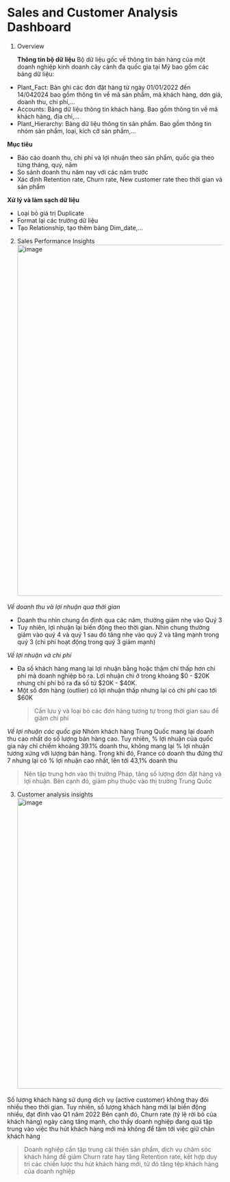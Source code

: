 # Sales and Customer Analysis Dashboard

1. Overview
 
   **Thông tin bộ dữ liệu**
   Bộ dữ liệu gốc về thông tin bán hàng của một doanh nghiệp kinh doanh cây cảnh đa quốc gia tại Mỹ bao gồm các bảng dữ liệu:
  - Plant_Fact: Bản ghi các đơn đặt hàng từ ngày 01/01/2022 đến 14/042024 bao gồm thông tin về mã sản phẩm, mã khách hàng, dơn giá, doanh thu, chi phí,...
  - Accounts: Bảng dữ liệu thông tin khách hàng. Bao gồm thông tin về mã khách hàng, địa chỉ,...
  - Plant_Hierarchy: Bảng dữ liệu thông tin sản phẩm. Bao gồm thông tin nhóm sản phẩm, loại, kích cỡ sản phầm,...

   **Mục tiêu**
   - Báo cáo doanh thu, chi phí và lợi nhuận theo sản phẩm, quốc gia theo từng tháng, quý, năm
   - So sánh doanh thu năm nay với các năm trước
   - Xác định Retention rate, Churn rate, New customer rate theo thời gian và sản phẩm
     
   **Xử lý và làm sạch dữ liệu** 
   - Loại bỏ giá trị Duplicate
   - Format lại các trường dữ liệu
   - Tạo Relationship, tạo thêm bảng Dim_date,...

2.   Sales Performance Insights
        <img width="1449" height="820" alt="image" src="https://github.com/user-attachments/assets/9cde7e76-e39c-4773-a92f-131b44363ca7" />

_Về doanh thu và lợi nhuận qua thời gian_
- Doanh thu nhìn chung ổn định qua các năm, thường giảm nhẹ vào Quý 3 
- Tuy nhiên, lợi nhuận lại biến động theo thời gian. Nhìn chung thường giảm vào quý 4 và quý 1 sau đó tăng nhẹ vào quý 2 và tăng mạnh trong quý 3 (chi phí hoạt động trong quý 3 giảm mạnh)

_Về lợi nhuận và chi phí_
- Đa số khách hàng mang lại lợi nhuận bằng hoặc thậm chí thấp hơn chi phí mà doanh nghiệp bỏ ra. Lợi nhuận chi ở trong khoảng $0 - $20K nhưng chi phí bỏ ra đa số từ $20K - $40K.
- Một số đơn hàng (outlier) có lợi nhuận thấp nhưng lại có chi phí cao tới $60K
  > Cần lưu ý và loại bỏ các đơn hàng tương tự trong thời gian sau để giảm chi phí

_Về lợi nhuận các quốc gia_ 
  Nhóm khách hàng Trung Quốc mang lại doanh thu cao nhất do số lượng bán hàng cao. Tuy nhiên, % lợi nhuận của quốc gia này chỉ chiếm khoảng 39.1% doanh thu, không mang lại % lợi nhuận tương xứng với lượng bán hàng. Trong khi đó, France có doanh thu đứng thứ 7 nhưng lại có % lợi nhuận cao nhất, lên tới 43,1% doanh thu
  > Nên tập trung hơn vào thị trường Pháp, tăng số lượng đơn đặt hàng và lợi nhuận. Bên cạnh đó, giảm phụ thuộc vào thị trường Trung Quốc

3.  Customer analysis insights
        <img width="1210" height="679" alt="image" src="https://github.com/user-attachments/assets/4dfa4d6c-cba2-4d8e-868b-481f1c969890" />

Số lượng khách hàng sử dụng dịch vụ (active customer) không thay đỏi nhiều theo thời gian. Tuy nhiên, số lượng khách hàng mới lại biến động nhiều, đạt đỉnh vào Q1 năm 2022
Bên cạnh đó, Churn rate (tỷ lệ rời bỏ của khách hàng) ngày càng tăng mạnh, cho thấy doanh nghiệp đang quá tập trung vào việc thu hút khách hàng mới mà không để tâm tới việc giữ chân khách hàng
  > Doanh nghiệp cần tập trung cải thiện sản phẩm, dịch vụ chăm sóc khách hàng để giảm Churn rate hay tăng Retention rate, kết hợp duy trì các chiến lược thu hút khách hàng mới, từ đó tăng tệp khách hàng của doanh nghiệp 
